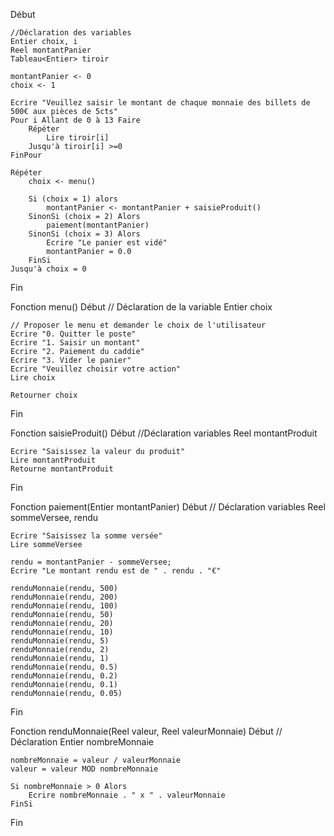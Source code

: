 Début

    //Déclaration des variables
    Entier choix, i
    Reel montantPanier
    Tableau<Entier> tiroir
    
    montantPanier <- 0
    choix <- 1

    Ecrire "Veuillez saisir le montant de chaque monnaie des billets de 500€ aux pièces de 5cts"
    Pour i Allant de 0 à 13 Faire
        Répéter
            Lire tiroir[i]
        Jusqu'à tiroir[i] >=0
    FinPour

    Répéter
        choix <- menu()

        Si (choix = 1) alors
            montantPanier <- montantPanier + saisieProduit()
        SinonSi (choix = 2) Alors
            paiement(montantPanier)
        SinonSi (choix = 3) Alors
            Ecrire "Le panier est vidé"
            montantPanier = 0.0
        FinSi
    Jusqu'à choix = 0

Fin


Fonction menu()
Début
    // Déclaration de la variable
    Entier choix

    // Proposer le menu et demander le choix de l'utilisateur
    Ecrire "0. Quitter le poste"
    Ecrire "1. Saisir un montant"
    Ecrire "2. Paiement du caddie"
    Ecrire "3. Vider le panier"
    Ecrire "Veuillez choisir votre action"
    Lire choix

    Retourner choix
Fin

Fonction saisieProduit()
Début
    //Déclaration variables
    Reel montantProduit

    Ecrire "Saisissez la valeur du produit"
    Lire montantProduit
    Retourne montantProduit
Fin

Fonction paiement(Entier montantPanier)
Début
    // Déclaration variables
    Reel sommeVersee, rendu

    Ecrire "Saisissez la somme versée"
    Lire sommeVersee

    rendu = montantPanier - sommeVersee;
    Ecrire "Le montant rendu est de " . rendu . "€"

    renduMonnaie(rendu, 500)
    renduMonnaie(rendu, 200)
    renduMonnaie(rendu, 100)
    renduMonnaie(rendu, 50)
    renduMonnaie(rendu, 20)
    renduMonnaie(rendu, 10)
    renduMonnaie(rendu, 5)
    renduMonnaie(rendu, 2)
    renduMonnaie(rendu, 1)
    renduMonnaie(rendu, 0.5)
    renduMonnaie(rendu, 0.2)
    renduMonnaie(rendu, 0.1)
    renduMonnaie(rendu, 0.05)

Fin

Fonction renduMonnaie(Reel valeur, Reel valeurMonnaie)
Début
    // Déclaration
    Entier nombreMonnaie

    nombreMonnaie = valeur / valeurMonnaie
    valeur = valeur MOD nombreMonnaie

    Si nombreMonnaie > 0 Alors
        Ecrire nombreMonnaie . " x " . valeurMonnaie
    FinSi
    
Fin